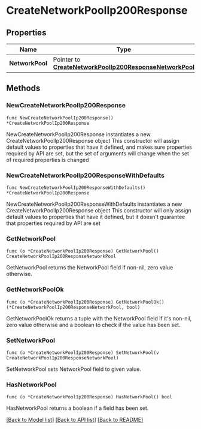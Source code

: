 # CreateNetworkPoolIp200Response

## Properties

Name | Type | Description | Notes
------------ | ------------- | ------------- | -------------
**NetworkPool** | Pointer to [**CreateNetworkPoolIp200ResponseNetworkPool**](CreateNetworkPoolIp200ResponseNetworkPool.md) |  | [optional] 

## Methods

### NewCreateNetworkPoolIp200Response

`func NewCreateNetworkPoolIp200Response() *CreateNetworkPoolIp200Response`

NewCreateNetworkPoolIp200Response instantiates a new CreateNetworkPoolIp200Response object
This constructor will assign default values to properties that have it defined,
and makes sure properties required by API are set, but the set of arguments
will change when the set of required properties is changed

### NewCreateNetworkPoolIp200ResponseWithDefaults

`func NewCreateNetworkPoolIp200ResponseWithDefaults() *CreateNetworkPoolIp200Response`

NewCreateNetworkPoolIp200ResponseWithDefaults instantiates a new CreateNetworkPoolIp200Response object
This constructor will only assign default values to properties that have it defined,
but it doesn't guarantee that properties required by API are set

### GetNetworkPool

`func (o *CreateNetworkPoolIp200Response) GetNetworkPool() CreateNetworkPoolIp200ResponseNetworkPool`

GetNetworkPool returns the NetworkPool field if non-nil, zero value otherwise.

### GetNetworkPoolOk

`func (o *CreateNetworkPoolIp200Response) GetNetworkPoolOk() (*CreateNetworkPoolIp200ResponseNetworkPool, bool)`

GetNetworkPoolOk returns a tuple with the NetworkPool field if it's non-nil, zero value otherwise
and a boolean to check if the value has been set.

### SetNetworkPool

`func (o *CreateNetworkPoolIp200Response) SetNetworkPool(v CreateNetworkPoolIp200ResponseNetworkPool)`

SetNetworkPool sets NetworkPool field to given value.

### HasNetworkPool

`func (o *CreateNetworkPoolIp200Response) HasNetworkPool() bool`

HasNetworkPool returns a boolean if a field has been set.


[[Back to Model list]](../README.md#documentation-for-models) [[Back to API list]](../README.md#documentation-for-api-endpoints) [[Back to README]](../README.md)


